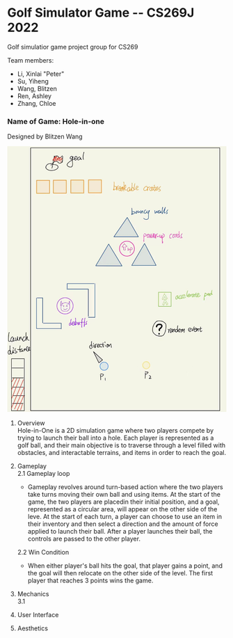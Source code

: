 # Golf Simulator Game -- CS269J 2022
Golf simulatior game project group for CS269

Team members:

* Li, Xinlai "Peter"
* Su, Yiheng
* Wang, Blitzen
* Ren, Ashley
* Zhang, Chloe


### Name of Game: Hole-in-one

Designed by Blitzen Wang

![](assets/f422e3149a8c41130d80bec87709076.jpg)

1. Overview  
Hole-in-One is a 2D simulation game where two players compete by trying to launch their ball into a hole. Each player is represented as a golf ball, and their main objective is to traverse through a level filled with obstacles, and interactable terrains, and items in order to reach the goal. 
2. Gameplay  
    2.1 Gameplay loop  
	+ Gameplay revolves around turn-based action where the two players take turns moving their own ball and using items. At the start of the game, the two players are placedin their initial position, and a goal, represented as a circular area, will appear on the other side of the leve. At the start of each turn, a player can choose to use an item in their inventory and then select a direction and the amount of force applied to launch their ball. After a player launches their ball, the controls are passed to the other player.  
	
    2.2 Win Condition  
	+ When either player's ball hits the goal, that player gains a point, and the goal will then relocate on the other side of the level. The first player that reaches 3 points wins the game.

	
3. Mechanics  
    3.1   

4. User Interface  

5. Aesthetics  
